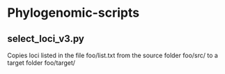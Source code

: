 # Phylogenomic-scripts
## select_loci_v3.py
Copies loci listed in the file foo/list.txt from the source folder foo/src/ to a target folder foo/target/
